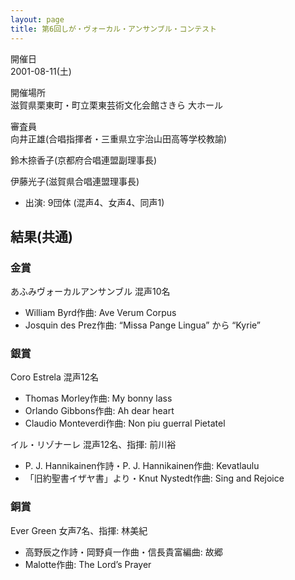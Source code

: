 ```yaml
---
layout: page
title: 第6回しが・ヴォーカル・アンサンブル・コンテスト
---
```

開催日  
2001-08-11(土)

開催場所  
滋賀県栗東町・町立栗東芸術文化会館さきら 大ホール

審査員  
向井正雄(合唱指揮者・三重県立宇治山田高等学校教諭)

鈴木捺香子(京都府合唱連盟副理事長)

伊藤光子(滋賀県合唱連盟理事長)

-   出演: 9団体 (混声4、女声4、同声1)

結果(共通)
----------

### 金賞

<span class="choir-name">あふみヴォーカルアンサンブル</span>
混声10名

-   William Byrd作曲: Ave Verum Corpus
-   Josquin des Prez作曲: “Missa Pange Lingua” から “Kyrie”

### 銀賞

<span class="choir-name">Coro Estrela</span>
混声12名

-   Thomas Morley作曲: My bonny lass
-   Orlando Gibbons作曲: Ah dear heart
-   Claudio Monteverdi作曲: Non piu guerral Pietatel

<span class="choir-name">イル・リゾナーレ</span>
混声12名、指揮: 前川裕

-   P. J. Hannikainen作詩・P. J. Hannikainen作曲: Kevatlaulu
-   「旧約聖書イザヤ書」より・Knut Nystedt作曲: Sing and Rejoice

### 銅賞

<span class="choir-name">Ever Green</span>
女声7名、指揮: 林美紀

-   高野辰之作詩・岡野貞一作曲・信長貴富編曲: 故郷
-   Malotte作曲: The Lord’s Prayer
